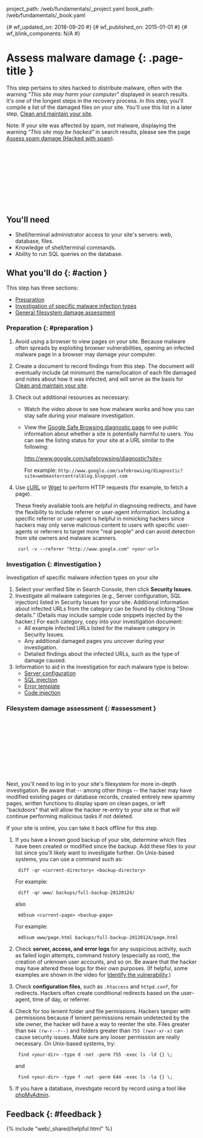 project_path: /web/fundamentals/_project.yaml
book_path: /web/fundamentals/_book.yaml

{# wf_updated_on: 2018-09-20 #}
{# wf_published_on: 2015-01-01 #}
{# wf_blink_components: N/A #}

# Assess malware damage {: .page-title }

This step pertains to sites hacked to distribute malware, often with
the warning _"This site may harm your computer"_ displayed in search results.
It's one of the longest steps in the recovery process. In this step, you'll
compile a list of the damaged files on your site. You'll use this list in a
later step, [Clean and maintain your site](clean_site).

Note: If your site was affected by spam, not malware, displaying the warning
_"This site may be hacked"_ in search results, please see the page
[Assess spam damage (Hacked with spam)](hacked_with_spam).

<div class="video-wrapper">
  <iframe class="devsite-embedded-youtube-video" data-video-id="Snt45fZQIiU"
          data-autohide="1" data-showinfo="0" frameborder="0" allowfullscreen>
  </iframe>
</div>

## You'll need

* Shell/terminal administrator access to your site's servers: web, database, files.
* Knowledge of shell/terminal commands.
* Ability to run SQL queries on the database.

## What you'll do {: #action }

This step has three sections:

* [Preparation](#preparation)
* [Investigation of specific malware infection types](#investigation)
* [General filesystem damage assessment](#assessment)


### Preparation {: #preparation }

1. Avoid using a browser to view pages on your site. Because malware often
   spreads by exploiting browser vulnerabilities, opening an infected malware
   page in a browser may damage your computer.
2. Create a document to record findings from this step. The document will
   eventually include (at minimum) the name/location of each file damaged and
   notes about how it was infected, and will serve as the basis for
   [Clean and maintain your site](clean_site).
3. Check out additional resources as necessary:
   * Watch the video above to see how malware works and how you can stay
     safe during your malware investigation.
   * View the [Google Safe Browsing diagnostic page](/safe-browsing/) to see
     public information about whether a site is potentially harmful to users.
     You can see the listing status for your site at a URL similar to the
     following:

        http://www.google.com/safebrowsing/diagnostic?site=<your-site>

     For example:
     `http://www.google.com/safebrowsing/diagnostic?site=webmastercentralblog.blogspot.com`
4. Use [cURL](https://www.google.com/search?q=cURL) or
   [Wget](https://www.google.com/search?q=Wget) to perform HTTP requests
   (for example, to fetch a page).

     These freely available tools are helpful in diagnosing redirects, and have
     the flexibility to include referrer or user-agent information. Including a
     specific referrer or user-agent is helpful in mimicking hackers since
     hackers may only serve malicious content to users with specific
     user-agents or referrers to target more "real people" and can avoid
     detection from site owners and malware scanners.

        curl -v --referer "http://www.google.com" <your-url>


### Investigation {: #investigation }

Investigation of specific malware infection types on your site

1. Select your verified Site in Search Console, then click **Security Issues**.
2. Investigate all malware categories (e.g., Server configuration, SQL
   injection) listed in Security Issues for your site. Additional information
   about infected URLs from the category can be found by clicking
   "Show details." (Details may include sample code snippets injected by the
   hacker.) For each category, copy into your investigation document:
    * All example infected URLs listed for the malware category in Security
      Issues.
    * Any additional damaged pages you uncover during your investigation.
    * Detailed fIndings about the infected URLs, such as the type of damage
      caused.
3. Information to aid in the investigation for each malware type is below:
    * [Server configuration](https://www.support.google.com/webmasters/answer/3024318)
    * [SQL injection](https://www.support.google.com/webmasters/answer/3024309)
    * [Error template](https://www.support.google.com/webmasters/answer/3024381)
    * [Code injection](https://www.support.google.com/webmasters/answer/3024344)

### Filesystem damage assessment {: #assessment }

<div class="video-wrapper">
  <iframe class="devsite-embedded-youtube-video" data-video-id="2A4dLkXXUjo"
          data-autohide="1" data-showinfo="0" frameborder="0" allowfullscreen>
  </iframe>
</div>

Next, you'll need to log in to your site's filesystem for more in-depth
investigation. Be aware that -- among other things -- the hacker may have
modified existing pages or database records, created entirely new spammy
pages, written functions to display spam on clean pages, or left "backdoors"
that will allow the hacker re-entry to your site or that will continue
performing malicious tasks if not deleted.

If your site is online, you can take it back offline for this step.

1. If you have a known good backup of your site, determine which files have
   been created or modified since the backup. Add these files to your list
   since you'll likely want to investigate further. On Unix-based systems,
   you can use a command such as:

        diff -qr <current-directory> <backup-directory>

    For example:

        diff -qr www/ backups/full-backup-20120124/

    also

        md5sum <current-page> <backup-page>

    For example:

        md5sum www/page.html backups/full-backup-20120124/page.html

2. Check **server, access, and error logs** for any suspicious activity,
   such as failed login attempts, command history (especially as root), the
   creation of unknown user accounts, and so on. Be aware that the hacker may
   have altered these logs for their own purposes. (If helpful, some examples
   are shown in the video for [Identify the vulnerability](vulnerability).)
3. Check **configuration files**, such as `.htaccess` and `httpd.conf`, for
   redirects. Hackers often create conditional redirects based on the
   user-agent, time of day, or referrer.
4. Check for too lenient folder and file permissions. Hackers tamper with
   permissions because if lenient permissions remain undetected by the site
   owner, the hacker will have a way to reenter the site. Files greater than
   `644 (rw-r--r--)` and folders greater than `755 (rwxr-xr-x)` can cause
   security issues. Make sure any looser permission are really necessary.
   On Unix-based systems, try:

        find <your-dir> -type d -not -perm 755 -exec ls -ld {} \;

    and

        find <your-dir> -type f -not -perm 644 -exec ls -la {} \;

5. If you have a database, investigate record by record using a tool like
   [phpMyAdmin](https://www.phpmyadmin.net/home_page/index.php).

## Feedback {: #feedback }

{% include "web/_shared/helpful.html" %}
